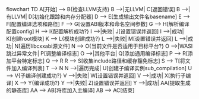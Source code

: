 flowchart TD
    A[开始] --> B{检查LLVM支持}
    B -->|无LLVM| C[返回错误]
    B -->|有LLVM| D[初始化跟踪和内存分配器]
    D --> E[生成输出文件名basename]
    E --> F[配置编译选项和路径]
    F --> G[设置ABI版本和命名空间参数]
    G --> H[解析编译配置config]
    H --> I{配置解析成功?}
    I -->|失败| J[设置错误并返回]
    I -->|成功| K[创建root模块]
    K --> L{模块创建成功?}
    L -->|失败| M[设置错误并返回]
    L -->|成功| N[遍历libcxxabi源文件]
    N --> O{当前文件是否适用于目标平台?}
    O -->|WASI跳过异常文件| P[调整编译标志]
    O -->|其他平台| Q[添加通用编译标志]
    P --> R[添加平台特定标志]
    Q --> R
    R --> S[收集include路径和缓存豁免标志]
    S --> T[将文件加入编译列表]
    T --> N
    N -->|遍历完成| U[创建子编译实例sub_compilation]
    U --> V{子编译创建成功?}
    V -->|失败| W[设置错误并返回]
    V -->|成功| X[执行子编译]
    X --> Y{编译成功?}
    Y -->|失败| Z[设置错误并返回]
    Y -->|成功| AA[提取生成的静态库]
    AA --> AB[将库加入主编译]
    AB --> AC[结束]

